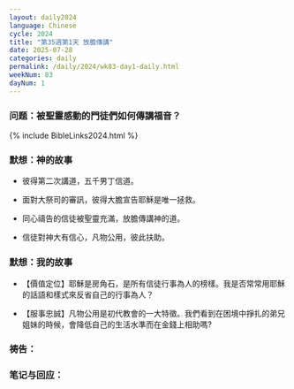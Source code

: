 ```yaml
---
layout: daily2024
language: Chinese
cycle: 2024
title: "第35週第1天 放膽傳講"
date: 2025-07-28
categories: daily
permalink: /daily/2024/wk83-day1-daily.html
weekNum: 83
dayNum: 1
---
```


### 问题：被聖靈感動的門徒們如何傳講福音？

{% include BibleLinks2024.html %}

### 默想：神的故事 
+ 彼得第二次講道，五千男丁信道。

+ 面對大祭司的審訊，彼得大膽宣告耶穌是唯一拯救。

+ 同心禱告的信徒被聖靈充滿，放膽傳講神的道。

+ 信徒對神大有信心，凡物公用，彼此扶助。

### 默想：我的故事
+ 【價值定位】耶穌是房角石，是所有信徒行事為人的榜樣。我是否常常用耶穌的話語和樣式來反省自己的行事為人？

+ 【服事忠誠】凡物公用是初代教會的一大特徵。我們看到在困境中掙扎的弟兄姐妹的時候，會降低自己的生活水準而在金錢上相助嗎?

### 祷告：

### 笔记与回应：
